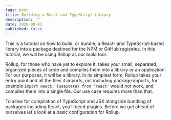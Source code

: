 ```yaml
---
tags: post
title: Building a React and TypeScript Library
description: ''
date: 2020-08-01
published: false
---
```


This is a tutorial on how to build, or bundle, a React- and TypeScript-based library into a package destined for the NPM or GitHub registries. In this tutorial, we will be using Rollup as our build tool.

Rollup, for those who have yet to explore it, takes your small, separated, organized pieces of code and compiles them into a library or an application. For our purposes, it will be a library. In its simplest form, Rollup takes your entry point and all the files it imports, not including package imports, for example `import React, {useState} from 'react'` would not work, and compiles them into a single file. Our use case requires more than that.

To allow for compilation of TypeScript and JSX alongside bundling of packages including React, you'll need plugins. Before we get ahead of ourselves let's look at a basic configuration for Rollup.
